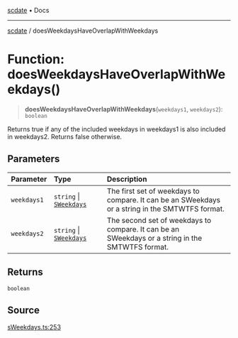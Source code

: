 [scdate](../README.md) • Docs

---

[scdate](../README.md) / doesWeekdaysHaveOverlapWithWeekdays

# Function: doesWeekdaysHaveOverlapWithWeekdays()

> **doesWeekdaysHaveOverlapWithWeekdays**(`weekdays1`, `weekdays2`): `boolean`

Returns true if any of the included weekdays in weekdays1 is also included in
weekdays2. Returns false otherwise.

## Parameters

| Parameter   | Type                                               | Description                                                                                           |
| :---------- | :------------------------------------------------- | :---------------------------------------------------------------------------------------------------- |
| `weekdays1` | `string` \| [`SWeekdays`](../classes/SWeekdays.md) | The first set of weekdays to compare. It can be an SWeekdays<br />or a string in the SMTWTFS format.  |
| `weekdays2` | `string` \| [`SWeekdays`](../classes/SWeekdays.md) | The second set of weekdays to compare. It can be an<br />SWeekdays or a string in the SMTWTFS format. |

## Returns

`boolean`

## Source

[sWeekdays.ts:253](https://github.com/ericvera/scdate/blob/main/src/sWeekdays.ts#L253)
